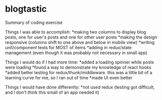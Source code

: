 # blogtastic

Summary of coding exercise

Things I was able to accomplish:
*making two columns to display blog posts, one for user's posts and one for other user posts
*making the design responsive (columns shift to one above and below in mobile view)
*writing unit/component tests for MOST of items
*adding in redux/state management (even though it was probably not necessary in small app)

Things I would do if I had more time:
*added a loading spinner while posts were loading
*found a way to demonstrate my knowledge of react hooks
*added better testing for redux/thunk/middleware. this was a little bit of a learning curve for me, so I ran out of time
*made UI even better

Things I would have done differenlty:
*not used redux (testing got difficult, and I don't think this small of an app needed it)

